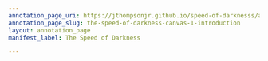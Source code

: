 ```yaml
---
annotation_page_uri: https://jthompsonjr.github.io/speed-of-darknesss/annotations/the-speed-of-darkness-canvas-1-introduction.json
annotation_page_slug: the-speed-of-darkness-canvas-1-introduction
layout: annotation_page
manifest_label: The Speed of Darkness

---
```

